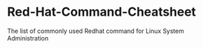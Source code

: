 # Red-Hat-Command-Cheatsheet
The list of commonly used Redhat command  for Linux System Administration
